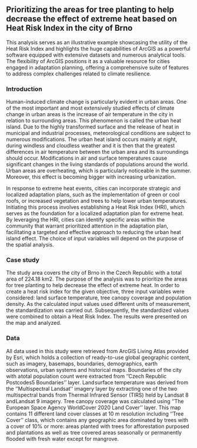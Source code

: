 ## Prioritizing the areas for tree planting to help decrease the effect of extreme heat based on Heat Risk Index in the city of Brno
This analysis serves as an illustrative example showcasing the utility of the Heat Risk Index and highlights the huge capabilities of ArcGIS as a powerful software equipped with extensive datasets and numerous analytical tools. The flexibility of ArcGIS positions it as a valuable resource for cities engaged in adaptation planning, offering a comprehensive suite of features to address complex challenges related to climate resilience.

### Introduction
Human-induced climate change is particularly evident in urban areas. One of the most important and most extensively studied effects of climate change in urban areas is the increase of air temperature in the city in relation to surrounding areas. This phenomenon is called the urban heat island. Due to the highly transformed surface and the release of heat in municipal and industrial processes, meteorological conditions are subject to numerous modifications. The urban heat island occurs mainly at night, during windless and cloudless weather and it is then that the greatest differences in air temperature between the urban area and its surroundings should occur. Modifications in air and surface temperatures cause significant changes in the living standards of populations around the world. Urban areas are overheating, which is particularly noticeable in the summer. Moreover, this effect is becoming bigger with increasing urbanization.

In response to extreme heat events, cities can incorporate strategic and localized adaptation plans, such as the implementation of green or cool roofs, or increased vegetation and trees to help lower urban temperatures. Initiating this process involves establishing a Heat Risk Index (HRI), which serves as the foundation for a localized adaptation plan for extreme heat. By leveraging the HRI, cities can identify specific areas within the community that warrant prioritized attention in the adaptation plan, facilitating a targeted and effective approach to reducing the urban heat island effect. The choice of input variables will depend on the purpose of the spatial analysis.

### Case study
The study area covers the city of Brno in the Czech Republic with a total area of 224.18 km2. The purpose of the analysis was to prioritize the areas for tree planting to help decrease the effect of extreme heat. In order to create a heat risk index for the given objective, three input variables were considered: land surface temperature, tree canopy coverage and population density. As the calculated input values used different units of measurement, the standardization was carried out. Subsequently, the standardized values were combined to obtain a Heat Risk Index. The results were presented on the map and analyzed.

### Data
All data used in this study were retrieved from ArcGIS Living Atlas provided by Esri, which holds a collection of ready-to-use global geographic content, such as imagery, basemaps, boundaries, demographics, earth observations, urban systems and historical maps. Boundaries of the city with a total population count were extracted from ‘’Czech Republic Postcodes5 Boundaries’’ layer. Land surface temperature was derived from the ‘’Multispectral Landsat’’ imagery layer by extracting one of the two multispectral bands from Thermal Infrared Sensor (TIRS) held by Landsat 8 and Landsat 9 imagery. Tree canopy coverage was calculated using ‘’The European Space Agency WorldCover 2020 Land Cover’’ layer. This map contains 11 different land cover classes at 10 m resolution including ‘’Tree Cover’’ class, which contains any geographic area dominated by trees with a cover of 10% or more: areas planted with trees for afforestation purposed and plantations as well as  tree covered areas seasonally or permanently flooded with fresh water except for mangrove.
